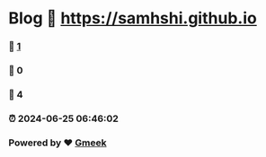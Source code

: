 # Blog :link: https://samhshi.github.io 
### :page_facing_up: [1](https://samhshi.github.io/tag.html) 
### :speech_balloon: 0 
### :hibiscus: 4 
### :alarm_clock: 2024-06-25 06:46:02 
### Powered by :heart: [Gmeek](https://github.com/Meekdai/Gmeek)
